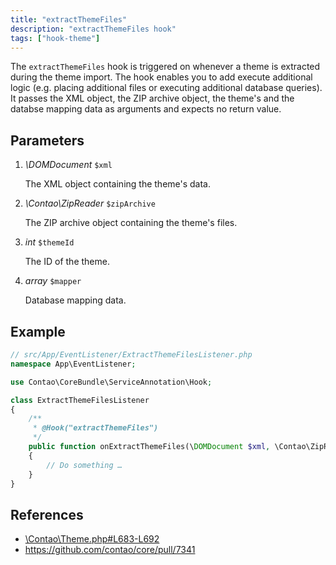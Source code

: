 ```yaml
---
title: "extractThemeFiles"
description: "extractThemeFiles hook"
tags: ["hook-theme"]
---
```


The `extractThemeFiles` hook is triggered on whenever a theme is extracted during
the theme import. The hook enables you to add execute additional logic (e.g. placing
additional files or executing additional database queries). It passes the XML object, 
the ZIP archive object, the theme's and the databse mapping data as arguments and 
expects no return value.


## Parameters

1. *\DOMDocument* `$xml`

    The XML object containing the theme's data.

2. *\Contao\ZipReader* `$zipArchive`

    The ZIP archive object containing the theme's files.

3. *int* `$themeId`

    The ID of the theme.

4. *array* `$mapper`

    Database mapping data.


## Example

```php
// src/App/EventListener/ExtractThemeFilesListener.php
namespace App\EventListener;

use Contao\CoreBundle\ServiceAnnotation\Hook;

class ExtractThemeFilesListener
{
    /**
     * @Hook("extractThemeFiles")
     */
    public function onExtractThemeFiles(\DOMDocument $xml, \Contao\ZipReader $zipArchive, int $themeId, array $mapper): void
    {
        // Do something …
    }
}
```


## References

* [\Contao\Theme.php#L683-L692](https://github.com/contao/contao/blob/4.7.6/core-bundle/src/Resources/contao/classes/Theme.php#L683-L692)
* https://github.com/contao/core/pull/7341
